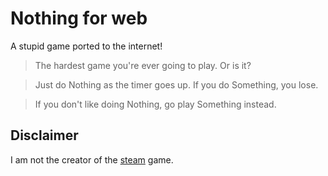# Nothing for web
A stupid game ported to the internet!

> The hardest game you're ever going to play. Or is it?

> Just do Nothing as the timer goes up. If you do Something, you lose. 

> If you don't like doing Nothing, go play Something instead.

## Disclaimer
I am not the creator of the [steam](https://store.steampowered.com/app/2696480/Nothing/) game.
